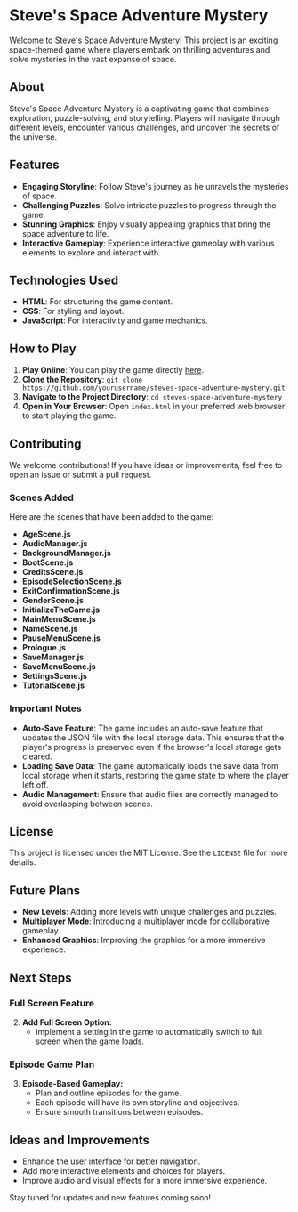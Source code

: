 # Steve's Space Adventure Mystery

Welcome to Steve's Space Adventure Mystery! This project is an exciting space-themed game where players embark on thrilling adventures and solve mysteries in the vast expanse of space.

## About

Steve's Space Adventure Mystery is a captivating game that combines exploration, puzzle-solving, and storytelling. Players will navigate through different levels, encounter various challenges, and uncover the secrets of the universe.

## Features

- **Engaging Storyline**: Follow Steve's journey as he unravels the mysteries of space.
- **Challenging Puzzles**: Solve intricate puzzles to progress through the game.
- **Stunning Graphics**: Enjoy visually appealing graphics that bring the space adventure to life.
- **Interactive Gameplay**: Experience interactive gameplay with various elements to explore and interact with.

## Technologies Used

- **HTML**: For structuring the game content.
- **CSS**: For styling and layout.
- **JavaScript**: For interactivity and game mechanics.

## How to Play

1. **Play Online**: You can play the game directly [here](https://steve-s-space-adventure-mystery.glitch.me/).
2. **Clone the Repository**: `git clone https://github.com/yourusername/steves-space-adventure-mystery.git`
3. **Navigate to the Project Directory**: `cd steves-space-adventure-mystery`
4. **Open in Your Browser**: Open `index.html` in your preferred web browser to start playing the game.

## Contributing

We welcome contributions! If you have ideas or improvements, feel free to open an issue or submit a pull request.

### Scenes Added

Here are the scenes that have been added to the game:

- **AgeScene.js**
- **AudioManager.js**
- **BackgroundManager.js**
- **BootScene.js**
- **CreditsScene.js**
- **EpisodeSelectionScene.js**
- **ExitConfirmationScene.js**
- **GenderScene.js**
- **InitializeTheGame.js**
- **MainMenuScene.js**
- **NameScene.js**
- **PauseMenuScene.js**
- **Prologue.js**
- **SaveManager.js**
- **SaveMenuScene.js**
- **SettingsScene.js**
- **TutorialScene.js**

### Important Notes

- **Auto-Save Feature**: The game includes an auto-save feature that updates the JSON file with the local storage data. This ensures that the player's progress is preserved even if the browser's local storage gets cleared.
- **Loading Save Data**: The game automatically loads the save data from local storage when it starts, restoring the game state to where the player left off.
- **Audio Management**: Ensure that audio files are correctly managed to avoid overlapping between scenes.

## License

This project is licensed under the MIT License. See the `LICENSE` file for more details.

## Future Plans

- **New Levels**: Adding more levels with unique challenges and puzzles.
- **Multiplayer Mode**: Introducing a multiplayer mode for collaborative gameplay.
- **Enhanced Graphics**: Improving the graphics for a more immersive experience.

## Next Steps

### Full Screen Feature

2. **Add Full Screen Option:**
   - Implement a setting in the game to automatically switch to full screen when the game loads.

### Episode Game Plan

3. **Episode-Based Gameplay:**
   - Plan and outline episodes for the game.
   - Each episode will have its own storyline and objectives.
   - Ensure smooth transitions between episodes.

## Ideas and Improvements

- Enhance the user interface for better navigation.
- Add more interactive elements and choices for players.
- Improve audio and visual effects for a more immersive experience.

Stay tuned for updates and new features coming soon!

